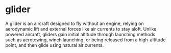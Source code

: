 # glider
A glider is an aircraft designed to fly without an engine, relying on aerodynamic lift and external forces like air currents to stay aloft. Unlike powered aircraft, gliders gain initial altitude through launching methods such as aerotowing, winch launching, or being released from a high-altitude point, and then glide using natural air currents.
